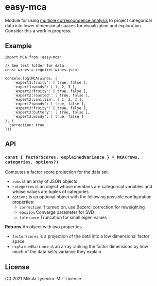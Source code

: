 # easy-mca

Module for using [multiple correspondence analysis](https://en.wikipedia.org/wiki/Multiple_correspondence_analysis) to project categorical data into lower dimensional spaces for visualization and exploration.  Consider this a work in progress.

## Example

```
import MCA from 'easy-mca'

// See test folder for data
const wines = require('wines.json)

console.log(MCA(wines, {
    'expert1:fruity': [ true, false ],
    'expert1:woody': [ 1, 2, 3 ],
    'expert2:fruity': [ true, false ],
    'expert2:roasted': [ true, false ],
    'expert2:vanillin': [ 1, 2, 3 ],
    'expert2:woody': [ true, false ],
    'expert3:fruity': [ true, false ],
    'expert3:buttery': [ true, false ],
    'expert3:woody': [ true, false ]
}, {
  correction: true
}))
```

## API

### `const { factorScores, explainedVariance } = MCA(rows, categories, options?)`

Computes a factor score projection for the data set.

* `rows` is an array of JSON objects
* `categories` is an object whose members are categorical variables and whose values are tuples of categories
* `options` is an optional object with the following possible configuration properties:
    * `correction` if turned on, use Bezerci correction for reweighting
    * `epsilon` Converge parameter for SVD
    * `tolerance` Truncation for small eigen values

**Returns** An object with two properties

* `factorScores` is a projection of the data into a low dimensional factor space
* `explainedVariance` is an array ranking the factor dimensions by how much of the data set's variance they explain

## License

(C) 2021 Mikola Lysenko. MIT License